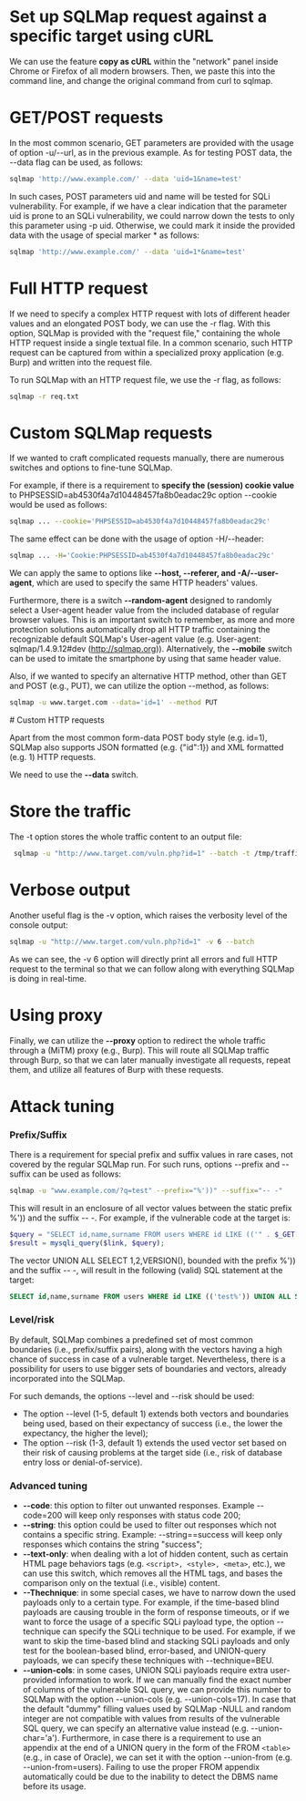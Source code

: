 # Set up SQLMap request against a specific target using cURL

We can use the feature **copy as cURL** within the "network" panel inside Chrome or Firefox of all modern browsers.
Then, we paste this into the command line, and change the original command from curl to sqlmap.


# GET/POST requests

In the most common scenario, GET parameters are provided with the usage of option -u/--url, as in the previous example. As for testing POST data, the --data flag can be used, as follows:

```bash
sqlmap 'http://www.example.com/' --data 'uid=1&name=test'
```

In such cases, POST parameters uid and name will be tested for SQLi vulnerability. For example, if we have a clear indication that the parameter uid is prone to an SQLi vulnerability, we could narrow down the tests to only this parameter using -p uid. Otherwise, we could mark it inside the provided data with the usage of special marker * as follows:

```bash
sqlmap 'http://www.example.com/' --data 'uid=1*&name=test'
```

# Full HTTP request

If we need to specify a complex HTTP request with lots of different header values and an elongated POST body, we can use the -r flag. With this option, SQLMap is provided with the "request file," containing the whole HTTP request inside a single textual file. In a common scenario, such HTTP request can be captured from within a specialized proxy application (e.g. Burp) and written into the request file.

To run SQLMap with an HTTP request file, we use the -r flag, as follows:

```bash
sqlmap -r req.txt
```

# Custom SQLMap requests

If we wanted to craft complicated requests manually, there are numerous switches and options to fine-tune SQLMap.

For example, if there is a requirement to **specify the (session) cookie value** to PHPSESSID=ab4530f4a7d10448457fa8b0eadac29c option --cookie would be used as follows:

```bash
sqlmap ... --cookie='PHPSESSID=ab4530f4a7d10448457fa8b0eadac29c'
```

The same effect can be done with the usage of option -H/--header:

```bash
sqlmap ... -H='Cookie:PHPSESSID=ab4530f4a7d10448457fa8b0eadac29c'
```

We can apply the same to options like **--host, --referer, and -A/--user-agent**, which are used to specify the same HTTP headers' values.

Furthermore, there is a switch **--random-agent** designed to randomly select a User-agent header value from the included database of regular browser values. This is an important switch to remember, as more and more protection solutions automatically drop all HTTP traffic containing the recognizable default SQLMap's User-agent value (e.g. User-agent: sqlmap/1.4.9.12#dev (http://sqlmap.org)). Alternatively, the **--mobile** switch can be used to imitate the smartphone by using that same header value.

Also, if we wanted to specify an alternative HTTP method, other than GET and POST (e.g., PUT), we can utilize the option --method, as follows:

```bash
sqlmap -u www.target.com --data='id=1' --method PUT
```


# Custom HTTP requests

Apart from the most common form-data POST body style (e.g. id=1), SQLMap also supports JSON formatted (e.g. {"id":1}) and XML formatted (e.g. <element><id>1</id></element>) HTTP requests.

We need to use the **--data** switch.

# Store the traffic

The -t option stores the whole traffic content to an output file:

```bash
 sqlmap -u "http://www.target.com/vuln.php?id=1" --batch -t /tmp/traffic.txt
```

# Verbose output

Another useful flag is the -v option, which raises the verbosity level of the console output:

```bash
sqlmap -u "http://www.target.com/vuln.php?id=1" -v 6 --batch
```

As we can see, the -v 6 option will directly print all errors and full HTTP request to the terminal so that we can follow along with everything SQLMap is doing in real-time.

# Using proxy

Finally, we can utilize the **--proxy** option to redirect the whole traffic through a (MiTM) proxy (e.g., Burp). This will route all SQLMap traffic through Burp, so that we can later manually investigate all requests, repeat them, and utilize all features of Burp with these requests.


# Attack tuning

### Prefix/Suffix

There is a requirement for special prefix and suffix values in rare cases, not covered by the regular SQLMap run.
For such runs, options --prefix and --suffix can be used as follows:

```bash
sqlmap -u "www.example.com/?q=test" --prefix="%'))" --suffix="-- -"
```

This will result in an enclosure of all vector values between the static prefix %')) and the suffix -- -.
For example, if the vulnerable code at the target is:

```php
$query = "SELECT id,name,surname FROM users WHERE id LIKE (('" . $_GET["q"] . "')) LIMIT 0,1";
$result = mysqli_query($link, $query);
```

The vector UNION ALL SELECT 1,2,VERSION(), bounded with the prefix %')) and the suffix -- -, will result in the following (valid) SQL statement at the target:

```sql
SELECT id,name,surname FROM users WHERE id LIKE (('test%')) UNION ALL SELECT 1,2,VERSION()-- -')) LIMIT 0,1
```

### Level/risk

By default, SQLMap combines a predefined set of most common boundaries (i.e., prefix/suffix pairs), along with the vectors having a high chance of success in case of a vulnerable target. Nevertheless, there is a possibility for users to use bigger sets of boundaries and vectors, already incorporated into the SQLMap.

For such demands, the options --level and --risk should be used:
- The option --level (1-5, default 1) extends both vectors and boundaries being used, based on their expectancy of success (i.e., the lower the expectancy, the higher the level);
- The option --risk (1-3, default 1) extends the used vector set based on their risk of causing problems at the target side (i.e., risk of database entry loss or denial-of-service).

### Advanced tuning

- **--code**: this option to filter out unwanted responses. Example --code=200 will keep only responses with status code 200;
- **--string**: this option could be used to filter out responses which not contains a specific string. Example: --string==success will keep only responses which contains the string "success";
- **--text-only**: when dealing with a lot of hidden content, such as certain HTML page behaviors tags (e.g. ```<script>, <style>, <meta>```, etc.), we can use this switch, which removes all the HTML tags, and bases the comparison only on the textual (i.e., visible) content.
- **--Thechnique**: in some special cases, we have to narrow down the used payloads only to a certain type. For example, if the time-based blind payloads are causing trouble in the form of response timeouts, or if we want to force the usage of a specific SQLi payload type, the option --technique can specify the SQLi technique to be used. For example, if we want to skip the time-based blind and stacking SQLi payloads and only test for the boolean-based blind, error-based, and UNION-query payloads, we can specify these techniques with --technique=BEU.
- **--union-cols**: in some cases, UNION SQLi payloads require extra user-provided information to work. If we can manually find the exact number of columns of the vulnerable SQL query, we can provide this number to SQLMap with the option --union-cols (e.g. --union-cols=17). In case that the default "dummy" filling values used by SQLMap -NULL and random integer are not compatible with values from results of the vulnerable SQL query, we can specify an alternative value instead (e.g. --union-char='a'). Furthermore, in case there is a requirement to use an appendix at the end of a UNION query in the form of the FROM ```<table>``` (e.g., in case of Oracle), we can set it with the option --union-from (e.g. --union-from=users). Failing to use the proper FROM appendix automatically could be due to the inability to detect the DBMS name before its usage.


